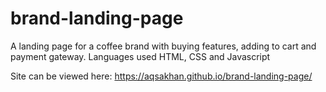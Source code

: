 # brand-landing-page
A landing page for a coffee brand with buying features, adding to cart and payment gateway. Languages used HTML, CSS and Javascript

Site can be viewed here: https://aqsakhan.github.io/brand-landing-page/
